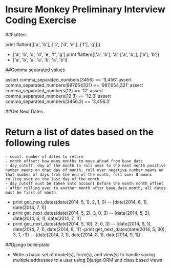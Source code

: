 # Insure Monkey Preliminary Interview Coding Exercise

##Flatten:

print flatten([['a', 'b'], ['c', ['d', 'e',], ['f'], 'g']])
- ['a', 'b', 'c', 'd', 'e', 'f', 'g']
print flatten([['a', 'b'], 'a', ['a', 'b',], ['a'], 'b'])
- ['a', 'b', 'a', 'a', 'b', 'a', 'b'i]

##Comma separated values

assert comma_separated_numbers(3456) == '3,456'
assert comma_separated_numbers(987654321) == '987,654,321'
assert comma_separated_numbers(12) == '12'
assert comma_separated_numbers(12.3) == '12.3'
assert comma_separated_numbers(3456.3) == '3,456.3'

##Get Next Dates

# Return a list of dates based on the following rules
    - count: number of dates to return
    - month_offset: how many months to move ahead from base_date
    - day_cutoff: day of the month to roll over to the next month positive number means on that day of month, roll over negative number means on that number of days from the end of the month, roll over 0 means rolling over on the last day of the month
    - day_cutoff must be taken into account before the month month_offset
    - after rolling over to another month after base_date.month, all dates must be first of month.

- print get_next_dates(date(2014, 5, 1), 2, 1, 0)
-- [date(2014, 6, 1), date(2014, 7, 1)]
- print get_next_dates(date(2014, 5, 2), 3, 0, 3)
-- [date(2014, 5, 2), date(2014, 6, 1), date(2014, 7, 1)]
- print get_next_dates(date(2014, 5, 10), 3, 0, 3)
-- [date(2014, 6, 1), date(2014, 7, 1), date(2014, 8, 1)]
-print get_next_dates(date(2014, 5, 30), 3, 1, -3)
-- [date(2014, 7, 1), date(2014, 8, 1), date(2014, 9, 1)]

##Django boilerplate

- Write a basic set of model(s), form(s), and view(s) to handle saving multiple addresses to a user using Django ORM and class based views
